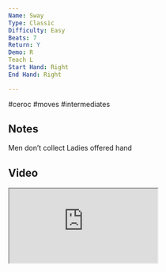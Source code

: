 ```yaml
---
Name: Sway
Type: Classic
Difficulty: Easy
Beats: 7
Return: Y
Demo: R
Teach L
Start Hand: Right
End Hand: Right

---
```

#ceroc #moves #intermediates
## Notes
Men don’t collect Ladies offered hand

## Video
<iframe src="https://www.network.ceroc.com/Teachers/DanceMoves/CurrentLibrary/Video/16Sway.mp4" />

## Top Tips

#### Style
Ladies hand
Frame

#### Shape & Feel
Fluid

#### Safety


#### Timing


### Men

### Ladies

## Safety & Technique
### Men

### Ladies

## Style & Flow


### Men

### Ladies


